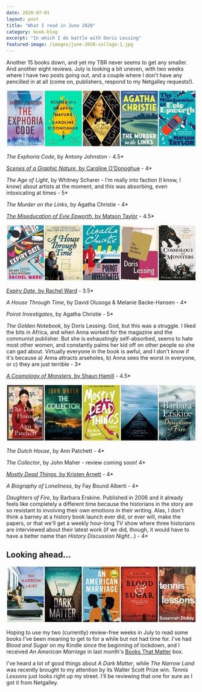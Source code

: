 ```yaml
---
date: 2020-07-01
layout: post
title: "What I read in June 2020"
category: book-blog
excerpt: "In which I do battle with Doris Lessing"
featured-image: /images/june-2020-collage-1.jpg
---
```


Another 15 books down, and yet my TBR never seems to get any smaller. And another eight reviews. July is looking a bit uneven, with two weeks where I have two posts going out, and a couple where I don't have any pencilled in at all (come on, publishers, respond to my Netgalley requests!).

![The Exphoria Code, Scenes of a Graphic Nature, The Age of Light, The Murder on the Links, The Miseducation of Evie Epworth](/images/june-2020-collage-1.jpg)

<cite>The Exphoria Code</cite>, by Antony Johnston - 4.5*

[<cite>Scenes of a Graphic Nature</cite>, by Caroline O'Donoghue](/scenes-of-a-graphic-nature-by-caroline-o-donoghue/) - 4*

<cite>The Age of Light</cite>, by Whitney Scharer - I'm really into faction (I know, I know) about artists at the moment, and this was absorbing, even intoxicating at times - 5*

<cite>The Murder on the Links</cite>, by Agatha Christie - 4*

[<cite>The Miseducation of Evie Epworth</cite>, by Matson Taylor](/blog-tour-the-miseducation-of-evie-epworth/) - 4.5*

![Expiry Date, A House Through Time, Poirot Investigates, The Golden Notebook, A Cosmology of Monsters](/images/june-2020-collage-2.jpg)

[<cite>Expiry Date</cite>, by Rachel Ward](/expiry-date-by-rachel-ward/) - 3.5*

<cite>A House Through Time</cite>, by David Olusoga & Melanie Backe-Hansen - 4*

<cite>Poirot Investigates</cite>, by Agatha Christie - 5*

<cite>The Golden Notebook</cite>, by Doris Lessing. God, but this was a struggle. I liked the bits in Africa, and when Anna worked for the magazine and the communist publisher. But she is exhaustingly self-absorbed, seems to hate most other women, and constantly palms her kid off on other people so she can gad about. Virtually everyone in the book is awful, and I don't know if it's because a) Anna attracts arseholes, b) Anna sees the worst in everyone, or c) they are just terrible - 3*

[<cite>A Cosmology of Monsters</cite>, by Shaun Hamill](/a-cosmology-of-monsters-by-shaun-hamill) - 4.5*

![The Dutch House, The Collector, Mostly Dead Things, A Biography of Loneliness, Daughters of Fire](/images/june-2020-collage-3.jpg)

<cite>The Dutch House</cite>, by Ann Patchett - 4*

<cite>The Collector</cite>, by John Maher - review coming soon! 4*

[<cite>Mostly Dead Things</cite>, by Kristen Arnett](/mostly-dead-things-by-kristen-arnett) - 4*

<cite>A Biography of Loneliness</cite>, by Fay Bound Alberti - 4*

<cite>Daughters of Fire</cite>, by Barbara Erskine. Published in 2006 and it already feels like completely a different time because the historians in the story are so resistant to involving their own emotions in their writing. Alas, I don't think a barney at a history book launch ever did, or ever will, make the papers, or that we'll get a weekly hour-long TV show where three historians are interviewed about their latest work (if we did, though, it would have to have a better name than <cite>History Discussion Night</cite>...) - 4*

## Looking ahead...

![The Narrow Land, A Dark Matter, An American Marriage, Blood & Sugar, Tennis Lessons](/images/june-2020-collage-4.jpg)

Hoping to use my two (currently) review-free weeks in July to read some books I've been meaning to get to for a while but not had time for. I've had <cite>Blood and Sugar</cite> on my Kindle since the beginning of lockdown, and I received <cite>An American Marriage</cite> in last month's [Books That Matter](https://www.booksthatmatter.co.uk/) box.

I've heard a lot of good things about <cite>A Dark Matter</cite>, while <cite>The Narrow Land</cite> was recently brought to my attention by its Walter Scott Prize win. <cite>Tennis Lessons</cite> just looks right up my street. I'll be reviewing that one for sure as I got it from Netgalley.

